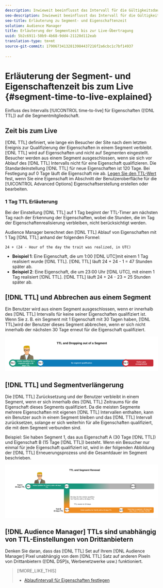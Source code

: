 ```yaml
---
description: Inwieweit beeinflusst das Intervall für die Gültigkeitsdauer der Eigenschaften die Segmentmitgliedschaft.
seo-description: Inwieweit beeinflusst das Intervall für die Gültigkeitsdauer der Eigenschaften die Segmentmitgliedschaft.
seo-title: Erläuterung zu Segment- und Eigenschaftenzeit
solution: Audience Manager
title: Erläuterung der Segmentzeit bis zur Live-Übertragung
uuid: 5b2c6911-50b9-4b68-9dd4-21128d112eab
translation-type: tm+mt
source-git-commit: 17906734132813984437216f2a6cbc1c7bf14937

---
```



# Erläuterung der Segment- und Eigenschaftenzeit bis zum Live {#segment-time-to-live-explained}

Einfluss des Intervalls [!UICONTROL time-to-live] für Eigenschaften ([!DNL TTL]) auf die Segmentmitgliedschaft.

<!-- segment-ttl-explained.xml -->

## Zeit bis zum Live

[!DNL TTL] definiert, wie lange ein Besucher der Site nach dem letzten Ereignis zur Qualifizierung der Eigenschaften in einem Segment verbleibt. [!DNL TTL] wird auf Eigenschaften und nicht auf Segmenten eingestellt. Besucher werden aus einem Segment ausgeschlossen, wenn sie sich vor Ablauf des [!DNL TTL] Intervalls nicht für eine Eigenschaft qualifizieren. Die Standardeinstellung [!DNL TTL] für neue Eigenschaften ist 120 Tage. Bei Festlegung auf 0 Tage läuft die Eigenschaft nie ab. [Legen Sie den TTL-Wert](../../features/traits/create-onboarded-rule-based-traits.md#set-expiration-interval) fest, wenn Sie eine Eigenschaft im Abschnitt der Benutzeroberfläche für die [!UICONTROL Advanced Options] Eigenschaftserstellung erstellen oder bearbeiten.

### 1 Tag TTL Erläuterung

Bei der Einstellung [!DNL TTL] auf 1 Tag beginnt der TTL-Timer am nächsten Tag nach der Erkennung der Eigenschaften, wobei die Stunden, die im Tag der Eigenschaftenrealisierung verbleiben, nicht berücksichtigt werden.

Audience Manager berechnet den [!DNL TTL] Ablauf von Eigenschaften mit 1 Tag [!DNL TTL] anhand der folgenden Formel:

`24 + (24 - Hour of the day the trait was realized, in UTC)`

* **Beispiel 1**: Eine Eigenschaft, die um 1:00 [!DNL UTC]mit einem 1 Tag realisiert wurde [!DNL TTL]. [!DNL TTL] läuft 24 + 24 - 1 = 47 Stunden später ab.
* **Beispiel 2**: Eine Eigenschaft, die um 23:00 Uhr [!DNL UTC], mit einem 1 Tag realisiert [!DNL TTL]. [!DNL TTL] läuft 24 + 24 - 23 = 25 Stunden später ab.

## [!DNL TTL] und Abbrechen aus einem Segment

Ein Benutzer wird aus einem Segment ausgeschlossen, wenn er innerhalb des [!DNL TTL] Intervalls für keine seiner Eigenschaften qualifiziert ist. Wenn Sie z. B. ein Segment mit 1 Eigenschaft mit 30 Tagen haben, [!DNL TTL]wird der Benutzer dieses Segment abbrechen, wenn er sich nicht innerhalb der nächsten 30 Tage erneut für die Eigenschaft qualifiziert.

![](assets/ttl-explained.png)

## [!DNL TTL] und Segmentverlängerung

Die [!DNL TTL] Zurücksetzung und der Benutzer verbleibt in einem Segment, wenn er sich innerhalb des [!DNL TTL] Zeitraums für die Eigenschaft dieses Segments qualifiziert. Da die meisten Segmente mehrere Eigenschaften mit eigenen [!DNL TTL] Intervallen enthalten, kann ein Benutzer auch in einem Segment bleiben und das [!DNL TTL] Intervall zurücksetzen, solange er sich weiterhin für alle Eigenschaften qualifiziert, die mit dem Segment verbunden sind.

Beispiel: Sie haben Segment 1, das aus Eigenschaft A (30 Tage [!DNL TTL]) und Eigenschaft B (15 Tage [!DNL TTL]) besteht. Wenn ein Besucher nur einmal für jede Eigenschaft qualifiziert ist, wird in der folgenden Abbildung der [!DNL TTL] Erneuerungsprozess und die Gesamtdauer im Segment beschrieben.

![](assets/ttl-renewal.png)

## [!DNL Audience Manager] TTLs sind unabhängig von TTL-Einstellungen von Drittanbietern

Denken Sie daran, dass das [!DNL TTL] Set auf Ihrem [!DNL Audience Manager] Pixel unabhängig von dem [!DNL TTL] Satz auf anderen Pixeln von Drittanbietern ([!DNL DSP]s, Werbenetzwerke usw.) funktioniert.

>[!MORE_LIKE_THIS]
>
>* [Ablaufintervall für Eigenschaften festlegen](../../features/traits/create-onboarded-rule-based-traits.md#set-expiration-interval)

